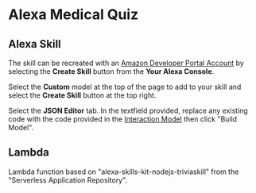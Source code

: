 # Alexa Medical Quiz

## Alexa Skill

The skill can be recreated with an [Amazon Developer Portal Account](https://developer.amazon.com/) by selecting the **Create Skill** button from the **Your Alexa Console**. 
 
Select the **Custom** model at the top of the page to add to your skill and select the **Create Skill** button at the top right.

Select the **JSON Editor** tab. In the textfield provided, replace any existing code with the code provided in the [Interaction Model](./interactionModel.json) then click "Build Model".

## Lambda 

Lambda function based on "alexa-skills-kit-nodejs-triviaskill" from the "Serverless Application Repository". 
